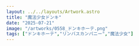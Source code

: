 ```yaml
---
layout: ../../layouts/Artwork.astro
title: "魔法少女ドンキ"
date: "2025-07-21"
image: "/artworks/0558_ドンキホーテ.png"
tags: ["ドンキホーテ","リンバスカンパニー","魔法少女"]
---
```


